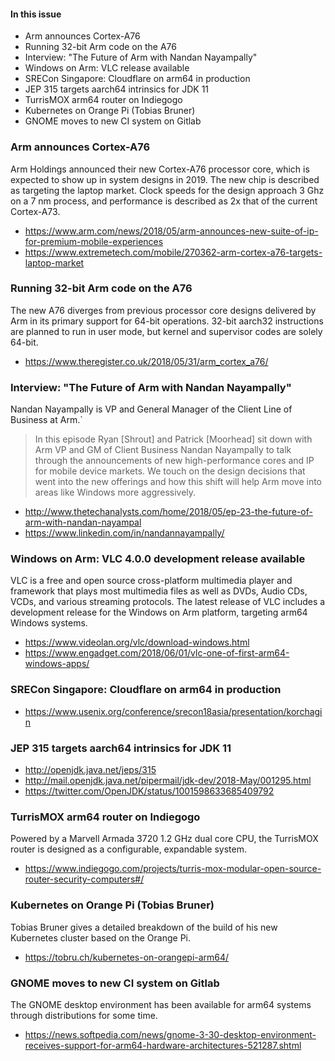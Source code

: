 #### In this issue

* Arm announces Cortex-A76
* Running 32-bit Arm code on the A76
* Interview: "The Future of Arm with Nandan Nayampally"
* Windows on Arm: VLC release available 
* SRECon Singapore: Cloudflare on arm64 in production
* JEP 315 targets aarch64 intrinsics for JDK 11
* TurrisMOX arm64 router on Indiegogo
* Kubernetes on Orange Pi (Tobias Bruner)
* GNOME moves to new CI system on Gitlab

### Arm announces Cortex-A76

Arm Holdings announced their new Cortex-A76 processor core,
which is expected to show up in system designs in 2019. 
The new chip is described as targeting
the laptop market. Clock speeds for the design approach 3 Ghz
on a 7 nm process, and performance is described as 2x that
of the current Cortex-A73.

* https://www.arm.com/news/2018/05/arm-announces-new-suite-of-ip-for-premium-mobile-experiences
* https://www.extremetech.com/mobile/270362-arm-cortex-a76-targets-laptop-market

### Running 32-bit Arm code on the A76

The new A76 diverges from previous processor core designs
delivered by Arm in its primary support for 64-bit operations.
32-bit aarch32 instructions are planned to run in user mode,
but kernel and supervisor codes are solely 64-bit.

* https://www.theregister.co.uk/2018/05/31/arm_cortex_a76/

### Interview: "The Future of Arm with Nandan Nayampally"

Nandan Nayampally is VP and General Manager of the Client
Line of Business at Arm.`

> In this episode Ryan [Shrout] and Patrick [Moorhead] sit down
with Arm VP and GM of Client Business Nandan Nayampally to talk
through the announcements of new high-performance cores and IP for
mobile device markets. We touch on the design decisions that went
into the new offerings and how this shift will help Arm move into
areas like Windows more aggressively.

* http://www.thetechanalysts.com/home/2018/05/ep-23-the-future-of-arm-with-nandan-nayampal
* https://www.linkedin.com/in/nandannayampally/

### Windows on Arm: VLC 4.0.0 development release available

VLC is a free and open source cross-platform multimedia player and
framework that plays most multimedia files as well as DVDs, Audio
CDs, VCDs, and various streaming protocols. The latest release of
VLC includes a development release for the Windows on Arm platform,
targeting arm64 Windows systems.

* https://www.videolan.org/vlc/download-windows.html
* https://www.engadget.com/2018/06/01/vlc-one-of-first-arm64-windows-apps/

### SRECon Singapore: Cloudflare on arm64 in production

* https://www.usenix.org/conference/srecon18asia/presentation/korchagin

### JEP 315 targets aarch64 intrinsics for JDK 11

* http://openjdk.java.net/jeps/315
* http://mail.openjdk.java.net/pipermail/jdk-dev/2018-May/001295.html
* https://twitter.com/OpenJDK/status/1001598633685409792

### TurrisMOX arm64 router on Indiegogo

Powered by a Marvell Armada 3720 1.2 GHz dual core CPU,
the TurrisMOX router is designed as a configurable,
expandable system.

* https://www.indiegogo.com/projects/turris-mox-modular-open-source-router-security-computers#/

### Kubernetes on Orange Pi (Tobias Bruner)

Tobias Bruner gives a detailed breakdown of the build
of his new Kubernetes cluster based on the Orange Pi.

* https://tobru.ch/kubernetes-on-orangepi-arm64/

### GNOME moves to new CI system on Gitlab

The GNOME desktop environment has been available for
arm64 systems through distributions for some time.

* https://news.softpedia.com/news/gnome-3-30-desktop-environment-receives-support-for-arm64-hardware-architectures-521287.shtml
